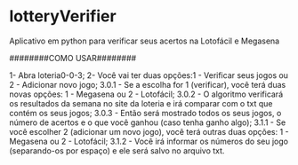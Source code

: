 # lotteryVerifier

Aplicativo em python para verificar seus acertos na Lotofácil e Megasena

########COMO USAR########

1- Abra loteria0-0-3;
2- Você vai ter duas opções:1 - Verificar seus jogos ou 2 - Adicionar novo jogo;
3.0.1 - Se a escolha for 1 (verificar), você terá duas novas opções: 1 - Megasena ou 2 - Lotofácil;
3.0.2 - O algoritmo verificará os resultados da semana no site da loteria e irá comparar com o txt que contém os seus jogos;
3.0.3 - Então será mostrado todos os seus jogos, o número de acertos e o que você ganhou (caso tenha ganho algo);
3.1.1 - Se você escolher 2 (adicionar um novo jogo), você terá outras duas opções: 1 - Megasena ou 2 - Lotofácil;
3.1.2 - Você irá informar os números do seu jogo (separando-os por espaço) e ele será salvo no arquivo txt.
